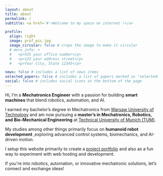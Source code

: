 ```yaml
---
layout: about
title: about
permalink: /
subtitle: <a href='#'>Welcome to my space on internet !</a>

profile:
  align: right
  image: prof_pic.jpg
  image_circular: false # crops the image to make it circular
  # more_info: >
  #   <p>555 your office number</p>
  #   <p>123 your address street</p>
  #   <p>Your City, State 12345</p>

news: false # includes a list of news items
selected_papers: false # includes a list of papers marked as "selected={true}"
social: false # includes social icons at the bottom of the page
---
```


Hi, I’m a **Mechatronics Engineer** with a passion for building **smart machines** that blend robotics, automation, and AI.  

I earned my bachelor’s degree in Mechatronics from [Warsaw University of Technology](https://www.pw.edu.pl/) and am now pursuing a **master’s in Mechatronics, Robotics, and Bio-Mechanical Engineering** at [Technical University of Munich (TUM)](https://www.tum.de/en/).  

My studies among other things primarily focus on **humanoid robot development** ,exploring advanced control systems, biomechanics, and AI-driven motion.  

I setup this website primarily to create a [project portfolio](https://www.kavinp.xyz/projects/) and also as a fun way to experiment with web hosting and development.  

If you're into robotics, automation, or innovative mechatronic solutions, let’s connect and exchange ideas!  

